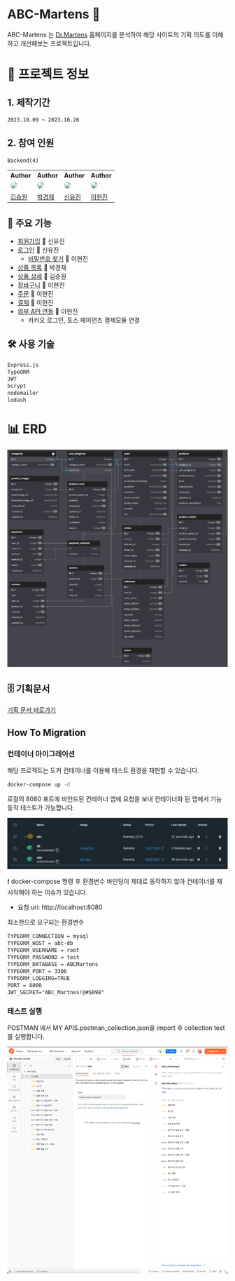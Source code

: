 # ABC-Martens 👞

ABC-Martens 는 <a href="https://www.drmartens.co.kr/">Dr.Martens</a> 홈페이지를 분석하여 해당 사이트의 기획 의도를 이해하고 개선해보는 프로젝트입니다.

# 📝 프로젝트 정보

## 1. 제작기간

    2023.10.09 ~ 2023.10.26

## 2. 참여 인원

    Backend(4)

<table>
  <tr>
    <th>Author</th>
    <th>Author</th>
    <th>Author</th>
    <th>Author</th>
  </tr>
  <tr>
    <td>
      <img style="border-radius: 50%" width="45" src="https://avatars.githubusercontent.com/u/142577943?v=4"/>
    </td>
    <td>
      <img style="border-radius: 50%" width="45" src="https://avatars.githubusercontent.com/u/132734576?v=4"/>
    </td>
    <td>
      <img style="border-radius: 50%" width="45" src="https://avatars.githubusercontent.com/u/142304129?v=4"/>
    </td>
    <td>
      <img style="border-radius: 50%" width="45" src="https://avatars.githubusercontent.com/u/58713222?v=4"/>
    </td>
  </tr>
  <tr>
    <td>
      <a href="https://github.com/kimsw94">김승원</a>
    </td>
    <td>
      <a href="https://github.com/Park-KJ">박경재</a>
    </td>
    <td>
      <a href="https://github.com/DeveloperPMYJ">신유진</a>
    </td>
    <td>
      <a href="https://github.com/03290419">이현진</a>
    </td>
  </tr>
</table>

## 🚀 주요 기능

- [회원가입](https://github.com/wecode-bootcamp-korea/49-2nd-ABC-Martens-backend/pull/3) 👤 신유진
- [로그인](https://github.com/wecode-bootcamp-korea/49-2nd-ABC-Martens-backend/pull/8) 👤 신유진
  - [비밀번호 찾기](https://github.com/wecode-bootcamp-korea/49-2nd-ABC-Martens-backend/pull/10) 👤 이현진
- [상품 목록](https://github.com/wecode-bootcamp-korea/49-2nd-ABC-Martens-backend/pull/15) 👤 박경재
- [상품 상세](https://github.com/wecode-bootcamp-korea/49-2nd-ABC-Martens-backend/pull/7) 👤 김승원
- [장바구니](https://github.com/wecode-bootcamp-korea/49-2nd-ABC-Martens-backend/pull/11) 👤 이현진
- [주문](https://github.com/wecode-bootcamp-korea/49-2nd-ABC-Martens-backend/pull/13) 👤 이현진
- [결제](https://github.com/wecode-bootcamp-korea/49-2nd-ABC-Martens-backend/pull/16) 👤 이현진
- [외부 API 연동](https://github.com/wecode-bootcamp-korea/49-2nd-ABC-Martens-backend/pull/9) 👤 이현진
  - 카카오 로그인, 토스 페이먼츠 결제모듈 연결

## 🛠️ 사용 기술

    Express.js
    TypeORM
    JWT
    bcrypt
    nodemailer
    lodash

# 📊 ERD

<img src="./dbdiagram.png" alt="다이어그램">

## 🗄️ 기획문서

<a href="https://fern-shape-a88.notion.site/ABC-Martens-017c63872abf45489f890abbc6fa7e53?pvs=4">기획 문서 바로가기 </a>

## How To Migration

### 컨테이너 마이그레이션

해당 프로젝트는 도커 컨테이너를 이용해 테스트 환경을 재현할 수 있습니다.

```sh
docker-compose up -d
```

로컬의 8080 포트에 바인드된 컨테이너 앱에 요청을 보내 컨테이너화 된 앱에서 기능 동작 테스트가 가능합니다.

<img src="./docker.png"  alt="포스트맨"/>
</br>

❗️ docker-compose 명령 후 환경변수 바인딩이 제대로 동작하지 않아 컨테이너를 재시작해야 하는 이슈가 있습니다.

- 요청 uri: http://localhost:8080

최소한으로 요구되는 환경변수

```env
TYPEORM_CONNECTION = mysql
TYPEORM_HOST = abc-db
TYPEORM_USERNAME = root
TYPEORM_PASSWORD = test
TYPEORM_DATABASE = ABCMartens
TYPEORM_PORT = 3306
TYPEORM_LOGGING=TRUE
PORT = 8000
JWT_SECRET="ABC_Martnes!@#$098"
```

### 테스트 실행

POSTMAN 에서 MY APIS.postman_collection.json을 import 후 collection test를 실행합니다.

<img src="./postman.png"  alt="포스트맨"/>
